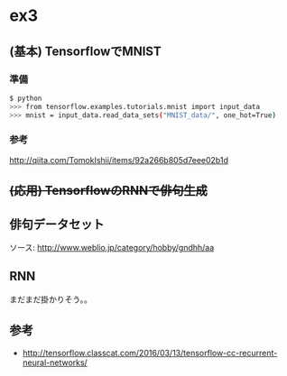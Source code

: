 # ex3

## (基本) TensorflowでMNIST

### 準備

```sh
$ python
>>> from tensorflow.examples.tutorials.mnist import input_data
>>> mnist = input_data.read_data_sets("MNIST_data/", one_hot=True)
```

### 参考
 
http://qiita.com/TomokIshii/items/92a266b805d7eee02b1d

## ~~(応用) TensorflowのRNNで俳句生成~~

## 俳句データセット

ソース: http://www.weblio.jp/category/hobby/gndhh/aa

## RNN

まだまだ掛かりそう。。

## 参考

* http://tensorflow.classcat.com/2016/03/13/tensorflow-cc-recurrent-neural-networks/
